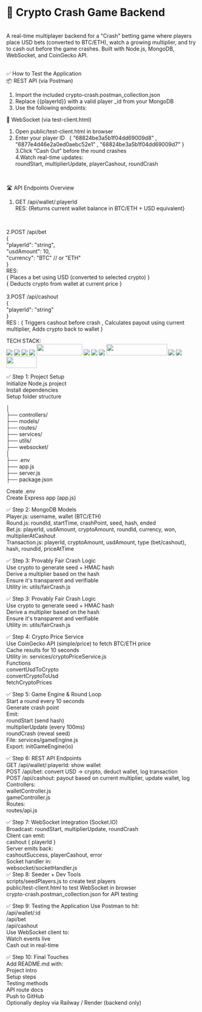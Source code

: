 # 🚀 Crypto Crash Game Backend
<br>
A real-time multiplayer backend for a "Crash" betting game where players place USD bets (converted to BTC/ETH), watch a growing multiplier, and try to cash out before the game crashes. Built with Node.js, MongoDB, WebSocket, and CoinGecko API.
<br>
<br>

✅ How to Test the Application
<br>
📦 REST API (via Postman)
<br>
1. Import the included crypto-crash.postman_collection.json<br>
2. Replace {{playerId}} with a valid player _id from your MongoDB<br>
3. Use the following endpoints:<br>

📡 WebSocket (via test-client.html)<br>

1. Open public/test-client.html in browser <br>
2. Enter your player ID &nbsp;
{ "68824be3a5b1f04dd69009d8" , "6877e4d46e2a0ed0aebc52e1" , "68824be3a5b1f04dd69009d7" } 
3.Click “Cash Out” before the round crashes<br>
4.Watch real-time updates:<br>
   roundStart, multiplierUpdate, playerCashout, roundCrash
<br>

🛣️ API Endpoints Overview<br>

1. GET /api/wallet/:playerId <br>
RES: {Returns current wallet balance in BTC/ETH + USD equivalent}
<br>

2.POST /api/bet <br>
{ <br>
  "playerId": "string", <br>
  "usdAmount": 10, <br>
  "currency": "BTC"  // or "ETH" <br>
} <br>
RES: <br>
{ Places a bet using USD (converted to selected crypto) } <br>
{ Deducts crypto from wallet at current price } <br>
<br>
3.POST /api/cashout <br>
{ <br>
  "playerId": "string" <br>
} <br>
RES : 
{ Triggers cashout before crash , Calculates payout using current multiplier, Adds crypto back to wallet } <br>


TECH STACK: <br>
<span><img src="https://camo.githubusercontent.com/94d83dc5838e2784bee25fe9e019bc2fda128676f32cef2f06baa0f6f3849b8c/68747470733a2f2f696d672e736869656c64732e696f2f62616467652f6769742d2532334630353033332e7376673f7374796c653d666f722d7468652d6261646765266c6f676f3d676974266c6f676f436f6c6f723d7768697465"></span>
<span><img src="https://camo.githubusercontent.com/7e282220b8ec0dd29cf99be1c0f5e82d74a42bc84ed834ee6afd86b4bad3bfee/68747470733a2f2f696d672e736869656c64732e696f2f62616467652f6769746875622d2532333132313031312e7376673f7374796c653d666f722d7468652d6261646765266c6f676f3d676974687562266c6f676f436f6c6f723d7768697465" ></span>
<span><img src="https://camo.githubusercontent.com/ec9b2bbaccf6915a29050ce24c10cd9b481b0c41b0bf5194add3e69f49a9be3c/68747470733a2f2f696d672e736869656c64732e696f2f62616467652f4d6f6e676f44422d2532333465613934622e7376673f7374796c653d666f722d7468652d6261646765266c6f676f3d6d6f6e676f6462266c6f676f436f6c6f723d7768697465"></span>
<span><img src="https://camo.githubusercontent.com/e3aef779877ecfad97fc1e213d3c449a685e6766c0c7fdca210802d4a1f59302/68747470733a2f2f696d672e736869656c64732e696f2f62616467652f536f636b65742e696f2d626c61636b3f7374796c653d666f722d7468652d6261646765266c6f676f3d736f636b65742e696f266261646765436f6c6f723d303130313031"></span>
<span><img src="https://img.shields.io/badge/RESTFULL_API--eeff6e?style=flat-square" height="30px" width="120px" ></span>
<span><img src="https://camo.githubusercontent.com/f93e05694a6f01f2f6a37713a454a942442a5ff2b33083891096a6f7e57842f8/68747470733a2f2f696d672e736869656c64732e696f2f62616467652f72656163742d2532333230323332612e7376673f7374796c653d666f722d7468652d6261646765266c6f676f3d7265616374266c6f676f436f6c6f723d253233363144414642"></span>
<span><img src="https://camo.githubusercontent.com/fd00f5fb76a02f6093a50142c52193fa6353f4a1b5199827c57cbe99d611b532/68747470733a2f2f696d672e736869656c64732e696f2f62616467652f4e504d2d2532334342333833372e7376673f7374796c653d666f722d7468652d6261646765266c6f676f3d6e706d266c6f676f436f6c6f723d7768697465"></span>
<span><img src="https://camo.githubusercontent.com/ec9b2bbaccf6915a29050ce24c10cd9b481b0c41b0bf5194add3e69f49a9be3c/68747470733a2f2f696d672e736869656c64732e696f2f62616467652f4d6f6e676f44422d2532333465613934622e7376673f7374796c653d666f722d7468652d6261646765266c6f676f3d6d6f6e676f6462266c6f676f436f6c6f723d7768697465"></span>
<span><img src="https://img.shields.io/badge/Socket.io.client-e164e3?style=flat-square&logo=tailwindcss&logoColor=white" height="30px" width="160px" ></span> 
<span><img src="https://camo.githubusercontent.com/e01b1cfdcc52e26519db194c2a7b4b93eafe7a614a0dab69cfe967864a8f1119/68747470733a2f2f696d672e736869656c64732e696f2f62616467652f657870726573732e6a732d2532333430346435392e7376673f7374796c653d666f722d7468652d6261646765266c6f676f3d65787072657373266c6f676f436f6c6f723d253233363144414642"></span>
<span><img src="https://camo.githubusercontent.com/8477a50d7210f0f3bf15fbe5b44809296b75f2101a2927818599d72c8ea72cef/68747470733a2f2f696d672e736869656c64732e696f2f62616467652f6e6f64652e6a732d3644413535463f7374796c653d666f722d7468652d6261646765266c6f676f3d6e6f64652e6a73266c6f676f436f6c6f723d7768697465"></span>
<span><img src="https://img.shields.io/badge/-RENDER-f23400?style=flat-square" height="30px" width="80px" ></span>

✅ Step 1: Project Setup <br>
    Initialize Node.js project<br>
    Install dependencies<br>
    Setup folder structure<br>
    
│<br>
├── controllers/<br>
├── models/<br>
├── routes/<br>
├── services/<br>
├── utils/<br>
├── websocket/<br>
│<br>
├── .env<br>
├── app.js <br>
├── server.js <br>
├── package.json<br>

   Create .env<br>
   Create Express app (app.js)<br>

✅ Step 2: MongoDB Models
<br>
   Player.js: username, wallet (BTC/ETH)<br>
   Round.js: roundId, startTime, crashPoint, seed, hash, ended<br>
   Bet.js: playerId, usdAmount, cryptoAmount, roundId, currency, won, multiplierAtCashout<br>
   Transaction.js: playerId, cryptoAmount, usdAmount, type (bet/cashout), hash, roundId, priceAtTime<br>

✅ Step 3: Provably Fair Crash Logic
<br>
    Use crypto to generate seed + HMAC hash<br>
    Derive a multiplier based on the hash<br>
    Ensure it's transparent and verifiable<br>
    Utility in: utils/fairCrash.js<br>

✅ Step 3: Provably Fair Crash Logic
<br>
   Use crypto to generate seed + HMAC hash<br>
   Derive a multiplier based on the hash<br>
   Ensure it's transparent and verifiable<br>
   Utility in: utils/fairCrash.js<br>

✅ Step 4: Crypto Price Service<br>
    Use CoinGecko API (simple/price) to fetch BTC/ETH price<br>
    Cache results for 10 seconds<br>
    Utility in: services/cryptoPriceService.js<br>
    Functions<br>
      convertUsdToCrypto<br>
      convertCryptoToUsd<br>
      fetchCryptoPrices<br>

✅ Step 5: Game Engine & Round Loop
   <br>
   Start a round every 10 seconds<br>
   Generate crash point<br>
   Emit:<br>
   roundStart (send hash)<br>
   multiplierUpdate (every 100ms)<br>
   roundCrash (reveal seed)<br>
   File: services/gameEngine.js<br>
   Export: initGameEngine(io)<br>

✅ Step 6: REST API Endpoints<br>
   GET /api/wallet/:playerId: show wallet<br>
   POST /api/bet: convert USD → crypto, deduct wallet, log transaction<br>
   POST /api/cashout: payout based on current multiplier, update wallet, log<br>
   Controllers:<br>
   walletController.js<br>
   gameController.js<br>
   Routes:<br>
   routes/api.js<br>

✅ Step 7: WebSocket Integration (Socket.IO) <br>
   Broadcast:
   roundStart, multiplierUpdate, roundCrash<br>
   Client can emit:<br>
   cashout { playerId }<br>
   Server emits back:<br>
   cashoutSuccess, playerCashout, error<br>
   Socket handler in:<br>
   websocket/socketHandler.js<br>
✅ Step 8: Seeder + Dev Tools <br>
   scripts/seedPlayers.js to create test players<br>
   public/test-client.html to test WebSocket in browser<br>
   crypto-crash.postman_collection.json for API testing<br>

✅ Step 9: Testing the Application
   Use Postman to hit:<br>
    /api/wallet/:id<br>
    /api/bet<br>
     /api/cashout<br>
   Use WebSocket client to:<br>
    Watch events live<br>
    Cash out in real-time<br>

✅ Step 10: Final Touches<br>
  Add README.md with:<br>
  Project intro<br>
  Setup steps<br>
  Testing methods<br>
  API route docs<br>
  Push to GitHub<br>
  Optionally deploy via Railway / Render (backend only)
